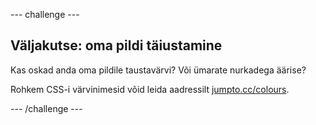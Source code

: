 --- challenge ---

## Väljakutse: oma pildi täiustamine

Kas oskad anda oma pildile taustavärvi? Või ümarate nurkadega äärise?

Rohkem CSS-i värvinimesid võid leida aadressilt <a href="http://jumpto.cc/colours" target="_blank">jumpto.cc/colours</a>.

--- /challenge ---